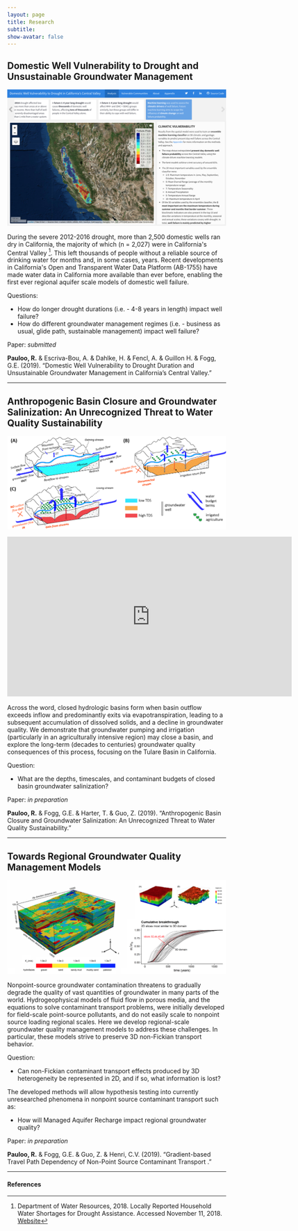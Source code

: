 ```yaml
---
layout: page
title: Research
subtitle: 
show-avatar: false
---
```



## Domestic Well Vulnerability to Drought and Unsustainable Groundwater Management

[![domestic well failure to ](/img/cawdc_dash.png)](https://richpauloo.github.io/flexdash.html)   

During the severe 2012-2016 drought, more than 2,500 domestic wells ran dry in California, the majority of which (n = 2,027) were in California's Central Valley [^fn1]. This left thousands of people without a reliable source of drinking water for months and, in some cases, years. Recent developments in California's Open and Transparent Water Data Platform (AB-1755) have made water data in California more available than ever before, enabling the first ever regional aquifer scale models of domestic well failure.  

Questions:  

* How do longer drought durations (i.e. - 4-8 years in length) impact well failure?  
* How do different groundwater management regimes (i.e. - business as usual, glide path, sustainable management) impact well failure?  

Paper: *submitted*  

**Pauloo, R.** & Escriva-Bou, A. & Dahlke, H. & Fencl, A. & Guillon H. & Fogg, G.E. (2019). “Domestic Well Vulnerability to Drought Duration and Unsustainable Groundwater Management in California’s Central Valley.”  



***
## Anthropogenic Basin Closure and Groundwater Salinization: An Unrecognized Threat to Water Quality Sustainability

[![groundwater salinization conceptual model](/img/gw_sal.png)](https://github.com/richpauloo/Monte-Carlo-Mixing-Model)

<center>
<iframe width="655" height="368" src="https://www.youtube.com/embed/FesGid9Qrwg" frameborder="0" allow="accelerometer; autoplay; encrypted-media; gyroscope; picture-in-picture" allowfullscreen></iframe>
</center>

Across the word, closed hydrologic basins form when basin outflow exceeds inflow and predominantly exits via evapotranspiration, leading to a subsequent accumulation of dissolved solids, and a decline in groundwater quality. We demonstrate that groundwater pumping and irrigation (particularly in an agriculturally intensive region) may close a basin, and explore the long-term (decades to centuries) groundwater quality consequences of this process, focusing on the Tulare Basin in California.  

Question:  

* What are the depths, timescales, and contaminant budgets of closed basin groundwater salinization?  

Paper: *in preparation*  

**Pauloo, R.** & Fogg, G.E. & Harter, T. & Guo, Z. (2019). “Anthropogenic Basin Closure and Groundwater Salinization: An Unrecognized Threat to Water Quality Sustainability.”  



***

## Towards Regional Groundwater Quality Management Models

![A statistical model of geologic heterogeneity](img/upscale.png)  

Nonpoint-source groundwater contamination threatens to gradually degrade the quality of vast quantities of groundwater in many parts of the world. Hydrogeophysical models of fluid flow in porous media, and the equations to solve contaminant transport problems, were initially developed for field-scale point-source pollutants, and do not easily scale to nonpoint source loading regional scales. Here we develop regional-scale groundwater quality management models to address these challenges. In particular, these models strive to preserve 3D non-Fickian transport behavior.  

Question:

* Can non-Fickian contaminant transport effects produced by 3D heterogeneity be represented in 2D, and if so, what information is lost?  

The developed methods will allow hypothesis testing into currently unresearched phenomena in nonpoint source contaminant transport such as:  

* How will Managed Aquifer Recharge impact regional groundwater quality?  

Paper: *in preparation*  

**Pauloo, R.** & Fogg, G.E. & Guo, Z. & Henri, C.V. (2019). “Gradient-based Travel Path Dependency of Non-Point Source Contaminant Transport .”  





***
#### References

[^fn1]: Department of Water Resources, 2018. Locally Reported Household Water Shortages for Drought Assistance. Accessed November 11, 2018. [Website](https://mydrywatersupply.water.ca.gov/report/publicpage)